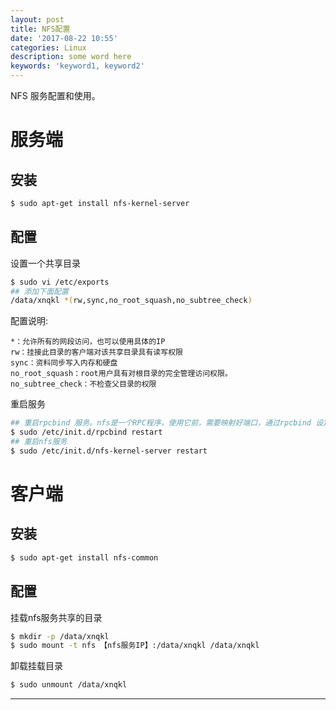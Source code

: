 ```yaml
---
layout: post
title: NFS配置
date: '2017-08-22 10:55'
categories: Linux
description: some word here
keywords: 'keyword1, keyword2'
---
```


NFS 服务配置和使用。

# 服务端
## 安装
```sh
$ sudo apt-get install nfs-kernel-server
```

## 配置
设置一个共享目录
```sh
$ sudo vi /etc/exports
## 添加下面配置
/data/xnqkl *(rw,sync,no_root_squash,no_subtree_check)
```
配置说明:
```
*：允许所有的网段访问，也可以使用具体的IP
rw：挂接此目录的客户端对该共享目录具有读写权限
sync：资料同步写入内存和硬盘
no_root_squash：root用户具有对根目录的完全管理访问权限。
no_subtree_check：不检查父目录的权限
```
重启服务
```sh
## 重启rpcbind 服务。nfs是一个RPC程序，使用它前，需要映射好端口，通过rpcbind 设定。
$ sudo /etc/init.d/rpcbind restart
## 重启nfs服务
$ sudo /etc/init.d/nfs-kernel-server restart
```

# 客户端
## 安装
```sh
$ sudo apt-get install nfs-common
```
## 配置
挂载nfs服务共享的目录
```sh
$ mkdir -p /data/xnqkl
$ sudo mount -t nfs 【nfs服务IP】:/data/xnqkl /data/xnqkl
```
卸载挂载目录
```sh
$ sudo unmount /data/xnqkl
```

---
